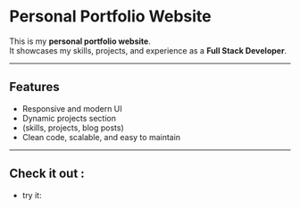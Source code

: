 # Personal Portfolio Website

This is my **personal portfolio website**.  
It showcases my skills, projects, and experience as a **Full Stack Developer**.

---

##  Features
- Responsive and modern UI
- Dynamic projects section
- (skills, projects, blog posts)
- Clean code, scalable, and easy to maintain

---

##  Check it out : 
- try it:
